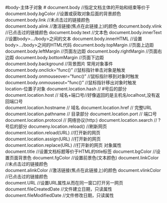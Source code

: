 #body-主体子对象  #
document.body //指定文档主体的开始和结束等价于<body></body> 
document.body.bgColor //设置或获取对象后面的背景颜色 
document.body.link //未点击过的链接颜色  
document.body.alink //激活链接(焦点在此链接上)的颜色 
document.body.vlink //已点击过的链接颜色 document.body.text //文本色 
document.body.innerText //设置body>…/body>之间的文本 
document.body.innerHTML //设置body>…/body>之间的HTML代码 
document.body.topMargin //页面上边距 
document.body.leftMargin //页面左边距 
document.body.rightMargin //页面右边距 
document.body.bottomMargin //页面下边距 
document.body.background //背景图片 常用对象事件  
document.body.onclick=”func()” //鼠标指针单击对象是触发 
document.body.onmouseover=”func()” //鼠标指针移到对象时触发 
document.body.onmouseout=”func()” //鼠标指针移出对象时触发    
location-位置子对象  document.location.hash // #号后的部分
document.location.host // 域名+端口号//好像返回的是主机名localhost,没有返回端口号  
document.location.hostname // 域名 
document.location.href // 完整URL 
document.location.pathname // 目录部分 
document.location.port // 端口号  
document.location.protocol // 网络协议(http:) 
document.location.search // ?号后的部分 
documeny.location.reload() //刷新网页 
document.location.reload(URL) //打开新的网页 
document.location.assign(URL) //打开新的网页 
document.location.replace(URL) //打开新的网页 对象属性  
document.title //设置文档标题等价于HTML的title标签 
document.bgColor //设置页面背景色 
document.fgColor //设置前景色(文本颜色) 
document.linkColor //未点击过的链接颜色  
document.alinkColor //激活链接(焦点在此链接上)的颜色 
document.vlinkColor //已点击过的链接颜色  
document.URL //设置URL属性从而在同一窗口打开另一网页 
document.fileCreatedDate //文件建立日期，只读属性 
document.fileModifiedDate //文件修改日期，只读属性